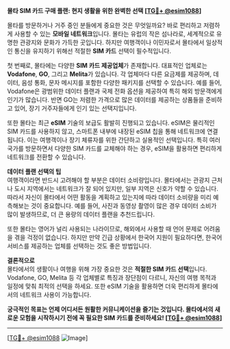 **몰타 SIM 카드 구매 플랜: 현지 생활을 위한 완벽한 선택 [[TG💪+ @esim1088](https://t.me/s/esim1088)]**

몰타를 방문하거나 거주 중인 분들에게 중요한 것은 무엇일까요? 바로 편리하고 저렴하게 사용할 수 있는 **모바일 네트워크**입니다. 몰타는 유럽의 작은 섬나라로, 세계적으로 유명한 관광지와 문화가 가득한 곳입니다. 하지만 여행객이나 이민자로서 몰타에서 일상적인 통신을 유지하기 위해선 적절한 **SIM 카드** 선택이 필수적입니다.

첫 번째로, 몰타에는 다양한 **SIM 카드 제공업체**가 존재합니다. 대표적인 업체로는 **Vodafone**, **GO**, 그리고 **Melita**가 있습니다. 각 업체마다 다른 요금제를 제공하며, 데이터, 음성 통화, 문자 메시지를 포함한 다양한 패키지를 선택할 수 있습니다. 예를 들어, Vodafone은 광범위한 데이터 플랜과 국제 전화 옵션을 제공하여 특히 해외 방문객에게 인기가 많습니다. 반면 GO는 저렴한 가격으로 많은 데이터를 제공하는 상품들을 준비하고 있어, 장기 거주자들에게 인기 있는 선택지입니다.

또한 몰타는 최근 **eSIM** 기술의 보급도 활발히 진행되고 있습니다. eSIM은 물리적인 SIM 카드를 사용하지 않고, 스마트폰 내부에 내장된 eSIM 칩을 통해 네트워크에 연결됩니다. 이는 여행객이나 장기 체류자를 위한 간단하고 실용적인 선택입니다. 특히 여러 국가를 방문하면서 다양한 SIM 카드를 교체해야 하는 경우, eSIM을 활용하면 편리하게 네트워크를 전환할 수 있습니다.

**데이터 플랜 선택의 팁**  
여행객이라면 반드시 고려해야 할 부분은 데이터 소비량입니다. 몰타에서는 관광지 근처나 도시 지역에서는 네트워크가 잘 되어 있지만, 일부 지역은 신호가 약할 수 있습니다. 따라서 자신이 몰타에서 어떤 활동을 계획하고 있는지에 따라 데이터 소비량을 미리 예측해보는 것이 중요합니다. 예를 들어, 사진과 동영상 촬영이 많은 경우 데이터 소비가 많이 발생하므로, 더 큰 용량의 데이터 플랜을 추천드립니다.

또한 몰타는 영어가 널리 사용되는 나라이므로, 해외에서 사용할 때 언어 문제로 어려움을 겪을 걱정이 없습니다. 하지만 만약 긴급 상황에서 한국어 지원이 필요하다면, 한국어 서비스를 제공하는 업체를 선택하는 것도 좋은 방법입니다.

**결론적으로**  
몰타에서의 생활이나 여행을 위해 가장 중요한 것은 **적절한 SIM 카드 선택**입니다. Vodafone, GO, Melita 등 각 업체별로 특징과 장단점이 다르니, 자신의 여행 목적과 일정에 맞춰 최적의 선택을 하세요. 또한 eSIM 기술을 활용하면 더욱 편리하게 몰타에서의 네트워크 사용이 가능합니다.  

**궁극적인 목표는 언제 어디서든 원활한 커뮤니케이션을 즐기는 것입니다. 몰타에서의 새로운 모험을 시작하시기 전에 꼭 필요한 SIM 카드를 준비하세요! [[TG💪+ @esim1088](https://t.me/s/esim1088)]**

---

[[TG💪+ @esim1088](https://t.me/s/esim1088) ![Image](https://i.postimg.cc/Y0z9fWf4/image.png)]